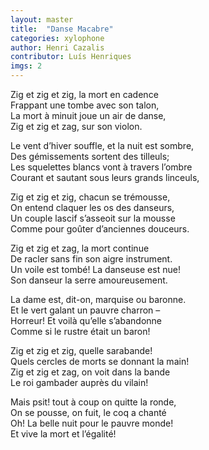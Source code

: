```yaml
---
layout: master
title:  "Danse Macabre"
categories: xylophone
author: Henri Cazalis
contributor: Luís Henriques
imgs: 2
---
```


Zig et zig et zig, la mort en cadence  
Frappant une tombe avec son talon,  
La mort à minuit joue un air de danse,  
Zig et zig et zag, sur son violon.  
  
Le vent d’hiver souffle, et la nuit est sombre,  
Des gémissements sortent des tilleuls;  
Les squelettes blancs vont à travers l’ombre  
Courant et sautant sous leurs grands linceuls,  
  
Zig et zig et zig, chacun se trémousse,  
On entend claquer les os des danseurs,  
Un couple lascif s’asseoit sur la mousse  
Comme pour goûter d’anciennes douceurs.  
  
Zig et zig et zag, la mort continue  
De racler sans fin son aigre instrument.  
Un voile est tombé! La danseuse est nue!  
Son danseur la serre amoureusement.  
  
La dame est, dit-on, marquise ou baronne.  
Et le vert galant un pauvre charron –  
Horreur! Et voilà qu’elle s’abandonne  
Comme si le rustre était un baron!  
  
Zig et zig et zig, quelle sarabande!  
Quels cercles de morts se donnant la main!  
Zig et zig et zag, on voit dans la bande  
Le roi gambader auprès du vilain!  
  
Mais psit! tout à coup on quitte la ronde,  
On se pousse, on fuit, le coq a chanté  
Oh! La belle nuit pour le pauvre monde!  
Et vive la mort et l’égalité!  